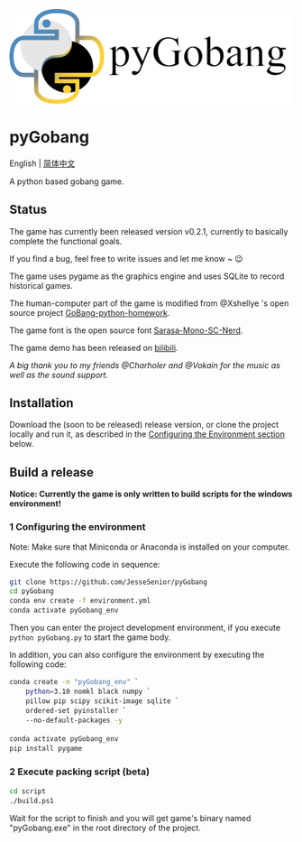 ![LOGO](res/image/LOGO_light.png)

# pyGobang

English | [简体中文](./README_CN.md)

A python based gobang game.

## Status

The game has currently been released version v0.2.1, currently to basically complete the functional goals.

If you find a bug, feel free to write issues and let me know ~ 😉

The game uses pygame as the graphics engine and uses SQLite to record historical games.

The human-computer part of the game is modified from @Xshellye 's open source project [GoBang-python-homework](https://github.com/Xshellye/GoBang-python-homework).

The game font is the open source font [Sarasa-Mono-SC-Nerd](https://github.com/laishulu/Sarasa-Mono-SC-Nerd).

The game demo has been released on [bilibili](https://www.bilibili.com/video/BV1iL4y1N79m).

*A big thank you to my friends @Charholer and @Vokain for the music as well as the sound support.*

## Installation

Download the (soon to be released) release version, or clone the project locally and run it, as described in the [Configuring the Environment section](#1-configuring-the-environment) below.

## Build a release

**Notice: Currently the game is only written to build scripts for the windows environment!**

### 1 Configuring the environment

Note: Make sure that Miniconda or Anaconda is installed on your computer.

Execute the following code in sequence:

```sh
git clone https://github.com/JesseSenior/pyGobang
cd pyGobang
conda env create -f environment.yml
conda activate pyGobang_env
```

Then you can enter the project development environment, if you execute `python pyGobang.py` to start the game body.

In addition, you can also configure the environment by executing the following code:

```sh
conda create -n "pyGobang_env" `
    python=3.10 nomkl black numpy `
    pillow pip scipy scikit-image sqlite `
    ordered-set pyinstaller `
    --no-default-packages -y

conda activate pyGobang_env
pip install pygame
```

### 2 Execute packing script (beta)

```sh
cd script
./build.ps1
```

Wait for the script to finish and you will get game's binary named "pyGobang.exe" in the root directory of the project.
